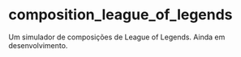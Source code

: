 # composition_league_of_legends
Um simulador de composições de League of Legends. Ainda em desenvolvimento.
